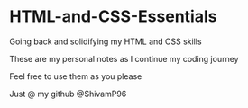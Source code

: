 # HTML-and-CSS-Essentials
Going back and solidifying my HTML and CSS skills

These are my personal notes as I continue my coding journey

Feel free to use them as you please

Just @ my github @ShivamP96

